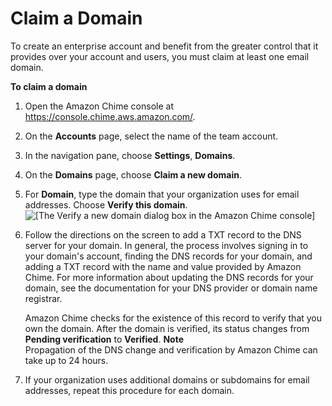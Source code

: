 # Claim a Domain<a name="claim-domain"></a>

To create an enterprise account and benefit from the greater control that it provides over your account and users, you must claim at least one email domain\. 

**To claim a domain**

1. Open the Amazon Chime console at [https://console\.chime\.aws\.amazon\.com/](https://console.chime.aws.amazon.com)\.

1. On the **Accounts** page, select the name of the team account\.

1. In the navigation pane, choose **Settings**, **Domains**\.

1. On the **Domains** page, choose **Claim a new domain**\.

1. For **Domain**, type the domain that your organization uses for email addresses\. Choose **Verify this domain**\.  
![\[The Verify a new domain dialog box in the Amazon Chime console\]](http://docs.aws.amazon.com/chime/latest/ag/images/verify_new_domain_dialog.png)

1. Follow the directions on the screen to add a TXT record to the DNS server for your domain\. In general, the process involves signing in to your domain's account, finding the DNS records for your domain, and adding a TXT record with the name and value provided by Amazon Chime\. For more information about updating the DNS records for your domain, see the documentation for your DNS provider or domain name registrar\.

   Amazon Chime checks for the existence of this record to verify that you own the domain\. After the domain is verified, its status changes from **Pending verification** to **Verified**\.
**Note**  
Propagation of the DNS change and verification by Amazon Chime can take up to 24 hours\.

1. If your organization uses additional domains or subdomains for email addresses, repeat this procedure for each domain\.